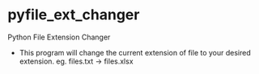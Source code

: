# pyfile_ext_changer
Python File Extension Changer

- This program will change the current extension of file to your desired extension.
eg. files.txt -> files.xlsx
